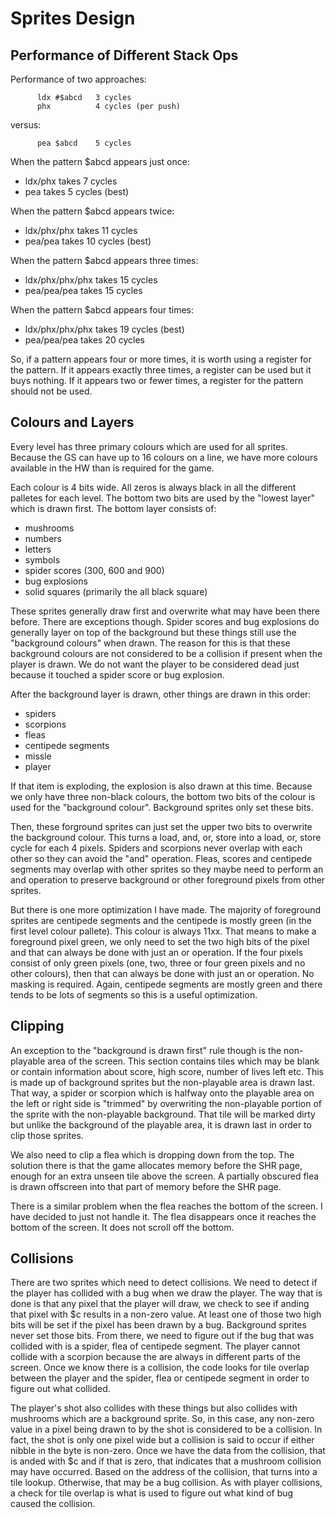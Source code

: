 #  Sprites Design

## Performance of Different Stack Ops

Performance of two approaches:
```
      ldx #$abcd   3 cycles
      phx          4 cycles (per push)
```

versus:
```
      pea $abcd    5 cycles
```

When the pattern $abcd appears just once:
  * ldx/phx takes 7 cycles
  * pea takes 5 cycles (best)

When the pattern $abcd appears twice:
  * ldx/phx/phx takes 11 cycles
  * pea/pea takes 10 cycles (best)

When the pattern $abcd appears three times:
  * ldx/phx/phx/phx takes 15 cycles
  * pea/pea/pea takes 15 cycles

When the pattern $abcd appears four times:
  * ldx/phx/phx/phx takes 19 cycles (best)
  * pea/pea/pea takes 20 cycles

So, if a pattern appears four or more times, it is worth using a register for the pattern.  If it appears exactly three times, a register can be used but it buys nothing.  If it appears two or fewer times, a register for the pattern should not be used.

## Colours and Layers

Every level has three primary colours which are used for all sprites.  Because the GS can have up to 16 colours on a line, we have more colours available in the HW than is required for the game.

Each colour is 4 bits wide.  All zeros is always black in all the different palletes for each level.  The bottom two bits are used by the "lowest layer" which is drawn first.  The bottom layer consists of:
   * mushrooms
   * numbers
   * letters
   * symbols
   * spider scores (300, 600 and 900)
   * bug explosions
   * solid squares (primarily the all black square)
   
These sprites generally draw first and overwrite what may have been there before.  There are exceptions though.  Spider scores and bug explosions do generally layer on top of the background but these things still use the "background colours" when drawn.  The reason for this is that these background colours are not considered to be a collision if present when the player is drawn.  We do not want the player to be considered dead just because it touched a spider score or bug explosion.

After the background layer is drawn, other things are drawn in this order:
  * spiders
  * scorpions
  * fleas
  * centipede segments
  * missle
  * player

If that item is exploding, the explosion is also drawn at this time.  Because we only have three non-black colours, the bottom two bits of the colour is used for the "background colour".  Background sprites only set these bits.

Then, these forground sprites can just set the upper two bits to overwrite the background colour.  This turns a load, and, or, store into a load, or, store cycle for each 4 pixels.  Spiders and scorpions never overlap with each other so they can avoid the "and" operation.  Fleas, scores and centipede segments may overlap with other sprites so they maybe need to perform an and operation to preserve background or other foreground pixels from other sprites.

But there is one more optimization I have made.  The majority of foreground sprites are centipede segments and the centipede is mostly green (in the first level colour pallete).  This colour is always 11xx.  That means to make a foreground pixel green, we only need to set the two high bits of the pixel and that can always be done with just an or operation.  If the four pixels consist of only green pixels (one, two, three or four green pixels and no other colours), then that can always be done with just an or operation.  No masking is required.  Again, centipede segments are mostly green and there tends to be lots of segments so this is a useful optimization.

## Clipping

An exception to the "background is drawn first" rule though is the non-playable area of the screen.  This section contains tiles which may be blank or contain information about score, high score, number of lives left etc.  This is made up of background sprites but the non-playable area is drawn last.  That way, a spider or scorpion which is halfway onto the playable area on the left or right side is "trimmed" by overwriting the non-playable portion of the sprite with the non-playable background.  That tile will be marked dirty but unlike the background of the playable area, it is drawn last in order to clip those sprites.

We also need to clip a flea which is dropping down from the top.  The solution there is that the game allocates memory before the SHR page, enough for an extra unseen tile above the screen.  A partially obscured flea is drawn offscreen into that part of memory before the SHR page.

There is a similar problem when the flea reaches the bottom of the screen.  I have decided to just not handle it.  The flea disappears once it reaches the bottom of the screen.  It does not scroll off the bottom.

## Collisions

There are two sprites which need to detect collisions.  We need to detect if the player has collided with a bug when we draw the player.  The way that is done is that any pixel that the player will draw, we check to see if anding that pixel with $c results in a non-zero value.  At least one of those two high bits will be set if the pixel has been drawn by a bug.  Background sprites never set those bits.  From there, we need to figure out if the bug that was collided with is a spider, flea of centipede segment.  The player cannot collide with a scorpion because the are always in different parts of the screen.  Once we know there is a collision, the code looks for tile overlap between the player and the spider, flea or centipede segment in order to figure out what collided.

The player's shot also collides with these things but also collides with mushrooms which are a background sprite.  So, in this case, any non-zero value in a pixel being drawn to by the shot is considered to be a collision.  In fact, the shot is only one pixel wide but a collision is said to occur if either nibble in the byte is non-zero.  Once we have the data from the collision, that is anded with $c and if that is zero, that indicates that a mushroom collision may have occurred.  Based on the address of the collision, that turns into a tile lookup.  Otherwise, that may be a bug collision.  As with player collisions, a check for tile overlap is what is used to figure out what kind of bug caused the collision.
